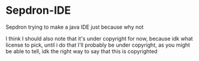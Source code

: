 # Sepdron-IDE
Sepdron trying to make a java IDE just because why not

I think I should also note that it's under copyright for now, 
because idk what license to pick, until i do that I'll probably be under copyright, 
as you might be able to tell, idk the right way to say that this is copyrighted
